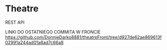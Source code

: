 # Theatre
REST API 

LINKI DO OSTATNIEGO COMMITA W FRONCIE
https://github.com/DonnieDarko8881/theatreFront/tree/d927de62ae869613f02991a244ad01a8ad7c66a8
